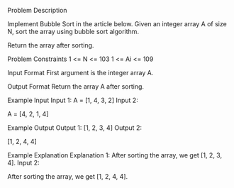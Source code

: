 Problem Description

Implement Bubble Sort in the article below.
Given an integer array A of size N, sort the array using bubble sort algorithm.

Return the array after sorting.


Problem Constraints
1 <= N <= 103
1 <= Ai <= 109


Input Format
First argument is the integer array A.


Output Format
Return the array A after sorting.


Example Input
Input 1:
A = [1, 4, 3, 2]
Input 2:

A = [4, 2, 1, 4]


Example Output
Output 1:
[1, 2, 3, 4]
Output 2:

[1, 2, 4, 4]


Example Explanation
Explanation 1:
After sorting the array, we get [1, 2, 3, 4].
Input 2:

After sorting the array, we get [1, 2, 4, 4].